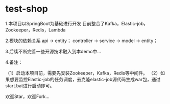 # test-shop

1.本项目以SpringBoot为基础进行开发
  目前整合了Kafka，Elastic-job，Zookeeper，Redis，Lambda
  


2.模块的依赖关系
 api -> entity；
 controller -> service -> model -> entity；


3.后续不断完善一些开源技术融入到本demo中...

4.备注：

（1）启动本项目前，需要先安装Zookeeper，Kafka，Redis等中间件。
（2）如果想要监控Elastic-job的任务调度，去克隆elastic-job源代码生成war包，通过start.bat进行启动即可。


欢迎Star，欢迎Fork...
